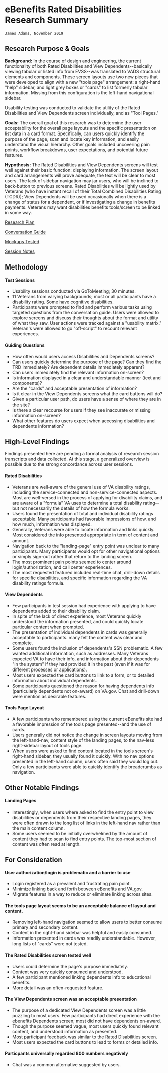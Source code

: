 # eBenefits Rated Disabilities Research Summary
`James Adams, November 2019`

## Research Purpose & Goals
**Background:** In the course of design and engineering, the current functionality of both Rated Disabilities and View Dependents--basically viewing tabular or listed info from EVSS--was translated to VADS structural elements and components. These screen layouts use two new pieces that were developed to align with a new "tools page" arrangement: a right-hand "help" sidebar, and light grey boxes or "cards" to list formerly tabular information. Missing from this configuration is the left-hand navigational sidebar. 

Usability testing was conducted to validate the utility of the Rated Disabilities and View Dependents screen individually, and as "Tool Pages."

**Goals:** The overall goal of this research was to determine the user acceptability for the overall page layouts and the specific presentation on list data in a card format. Specifically, can users quickly identify the purpose of the page, scan and locate key information, and easily understand the visual hierarchy. Other goals included uncovering pain points, workflow breakdowns, user expectations, and potential future features.

**Hypothesis:** The Rated Disabilities and View Dependents screens will test well against their basic function: displaying information. The screen layout and card arrangements will prove adequate, the text will be clear to most users. The lack of sidebar navigation may jar users, who will be inclined to back-button to previous screens. Rated Disabilities will be lightly used by Veterans (who have instant recall of their Total Combined Disabilities Rating (TCDR)); View Dependents will be used occasionally when there is a change of status for a dependent, or if investigating a change in benefits payments. Veterans may want disabilities benefits tools/screen to be linked in some way.

[Research Plan](https://github.com/department-of-veterans-affairs/va.gov-team/blob/master/teams/vsa/teams/ebenefits/research/disabilities-dependents-usability-1119/disabilities-dependents-usability-research-plan.md)

[Conversation Guide](https://github.com/department-of-veterans-affairs/va.gov-team/blob/master/teams/vsa/teams/ebenefits/research/disabilities-dependents-usability-1119/disabilities-dependents-usability-convo-guide.md)

[Mockups Tested](https://xd.adobe.com/view/2b040c88-19d3-47dc-4eba-d18d0636ae4e-5d35/)

[Session Notes](https://github.com/department-of-veterans-affairs/va.gov-team/tree/master/teams/vsa/teams/ebenefits/research/disabilities-dependents-usability-1119/session-notes)

## Methodology
#### Test Sessions
- Usability sessions conducted via GoToMeeting; 30 minutes.
- 11 Veterans from varying backgrounds; most or all participants have a disability rating. Some have cognitive disabilities.
- Participants were prompted to find and perform various tasks using targeted questions from the conversation guide. Users were allowed to explore screens and discuss their thoughts about the format and utility of what they saw. User actions were tracked against a "usability matrix." Veteran's were allowed to go "off-script" to recount relevant experiences.
#### Guiding Questions
- How often would users access Disabilities and Dependents screens?
- Can users quickly determine the purpose of the page? Can they find the TRD immediately? Are dependent details immediately apparent?
- Can users immediately find the relevant information on-screen?
- Is information displayed in a clear and understandable manner (text and components)?
- Are the "cards" and acceptable presentation of information?
- Is it clear in the View Dependents screens what the card buttons will do? 
- Given a particular user path, do users have a sense of where they are in the site?
- Is there a clear recourse for users if they see inaccurate or missing information on-screen?
- What other features do users expect when accessing disabilities and dependents information?

## High-Level Findings
Findings presented here are pending a formal analysis of research session transcripts and data collected. At this stage, a generalized overview is possible due to the strong concordance across user sessions.
#### Rated Disabilities
- Veterans are well-aware of the general use of VA disability ratings, including the service-connected and non-service-connected aspects. Most are well-versed in the process of applying for disability claims, and are aware of a "formula" VA uses to determine a total disability rating--but not necessarily the details of how the formula works.
- Users found the presentation of total and individual disability ratings acceptable. Many participants had favorable impressions of how. and how much, information was displayed.
- Generally, Veterans were able to locate information and links quickly. Most considered the info presented appropriate in term of content and amount.
- Navigation back to the "landing-page" entry point was unclear to many participants. Many participants would opt for other navigational options or simply sign-out rather that return to the landing screen.
- The most prominent pain points seemed to center around login/authorization, and call center experiences.
- The most requested featured included real-time chat, drill-down details for specific disabilities, and specific information regarding the VA disability ratings formula.

#### View Dependents
- Few participants in test session had experience with applying to have dependents added to their disability claim.
- In spite of the lack of direct experience, most Veterans quickly understood the information presented, and could quickly locate particular content when prompted.
- The presentation of individual dependents in cards was generally acceptable to participants. many felt the content was clear and complete.
- Some users found the inclusion of dependents's SSN problematic. A few wanted additional information, such as addresses. Many Veterans expected VA to have their info, and information about their dependents "in the system" if they had provided it in the past (even if it was for different processes or applications).
- Most users expected the card buttons to link to a form, or to detailed information about individual dependents.
- Some participants questioned the reason for having dependents info (particularly dependents not on-award) on VA.gov. Chat and drill-down were mention as desirable features.

#### Tools Page Layout
- A few participants who remembered using the current eBenefits site had a favorable impression of the tools page presented--and the use of cards.
- Users generally did not notice the change in screen layouts moving from the left-hand-nav, content style of the landing pages, to the nav-less right-sidebar layout of tools page. 
- When users were asked to find content located in the tools screen's right-hand sidebar, they usually found it quickly. With no nav options presented in the left-hand column, users often said they would log out. Only a few participants were able to quickly identify the breadcrumbs as navigation.

## Other Notable Findings
#### Landing Pages
- Interestingly, when users where asked to find the entry point to view disabilities or dependents from their respective landing pages, they were often drawn to the long list of links in the left-hand nav rather than the main content column.
- Some users seemed to be initially overwhelmed by the amount of content they had to scan to find entry points. The top-most section of content was often read at length.

## For Consideration
#### User authorization/login is problematic and a barrier to use
- Login registered as a prevalent and frustrating pain point.
- Minimize linking back and forth between eBenefits and VA.gov.
- Migrate features in a way to reduce or eliminate linking across sites.
#### The tools page layout seems to be an acceptable balance of layout and content.
- Removing left-hand navigation seemed to allow users to better consume primary and secondary content.
- Content in the right-hand sidebar was helpful and easily consumed.
- Information presented in cards was readily understandable. However, long lists of "cards" were not tested.
#### The Rated Disabilities screen tested well
- Users could determine the page's purpose immediately.
- Content was very quickly consumed and understood.
- A few participant mentioned linking dependents info to educational benefits.
- More detail was an often-requested feature.
#### The View Dependents screen was an acceptable presentation
- The purpose of a dedicated View Dependents screen was a little puzzling to most users. Few participants had direct experience with the ebenefits Dependents screen; most did not have dependents on-award.
- Though the purpose seemed vague, most users quickly found relevant content, and understood information as presented.
- Most participant feedback was similar to the Rated Disabilities screen.
- Most users expected the card buttons to lead to forms or detailed info.
#### Particpants universally regarded 800 numbers negatively
- Chat was a common alternative suggested by users.

